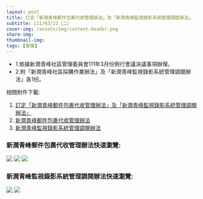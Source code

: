 ```yaml
---
layout: post
title: 訂定「新潤青峰郵件包裹代收管理辦法」及「新潤青峰監視錄影系統管理調閱辦法」
subtitle: 111/03/22（二）
cover-img: /assets/img/content-header.png
share-img: 
thumbnail-img:
tags: [會議]
---
```


- 1.依據新潤青峰社區管理委員會111年3月份例行會議決議事項辦理。
- 2.附「新潤青峰社區採購作業辦法」及「新潤青峰監視錄影系統管理調閱辦法」各1份。

相關附件下載:

1. [訂定「新潤青峰郵件包裹代收管理辦法」及「新潤青峰監視錄影系統管理調閱辦法」](../assets/post/20220322/訂定「新潤青峰郵件包裹代收管理辦法」及「新潤青峰監視錄影系統管理調閱辦法」.pdf)
2. [新潤青峰郵件包裹代收管理辦法](../assets/post/20220322/新潤青峰郵件包裹代收管理辦法.pdf)
3. [新潤青峰監視錄影系統管理調閱辦法](../assets/post/20220322/新潤青峰監視錄影系統管理調閱辦法.pdf)

### 新潤青峰郵件包裹代收管理辦法快速瀏覽:

![](../assets/post/20220322/mail-package-01.png)
![](../assets/post/20220322/mail-package-02.png)
![](../assets/post/20220322/mail-package-03.png)

### 新潤青峰監視錄影系統管理調閱辦法快速瀏覽:

![](../assets/post/20220322/video-recording-01.png)
![](../assets/post/20220322/video-recording-02.png)
